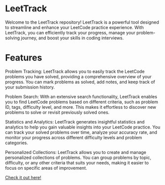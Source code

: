 # LeetTrack

Welcome to the LeetTrack repository! LeetTrack is a powerful tool designed to streamline and enhance your LeetCode practice experience. With LeetTrack, you can efficiently track your progress, manage your problem-solving journey, and boost your skills in coding interviews.

# Features
Problem Tracking: LeetTrack allows you to easily track the LeetCode problems you have solved, providing a comprehensive overview of your progress. You can mark problems as solved, add notes, and keep track of your submission history.

Problem Search: With an extensive search functionality, LeetTrack enables you to find LeetCode problems based on different criteria, such as problem ID, tags, difficulty level, and more. This makes it effortless to discover new problems to solve or revisit previously solved ones.

Statistics and Analytics: LeetTrack generates insightful statistics and analytics to help you gain valuable insights into your LeetCode practice. You can track your solved problems over time, analyze your accuracy rate, and monitor your progress across different difficulty levels and problem categories.

Personalized Collections: LeetTrack allows you to create and manage personalized collections of problems. You can group problems by topic, difficulty, or any other criteria that suits your needs, making it easier to focus on specific areas of improvement.

<a href="https://leet-track-frontend.vercel.app/" target="_blank">Check it out here!</a>
